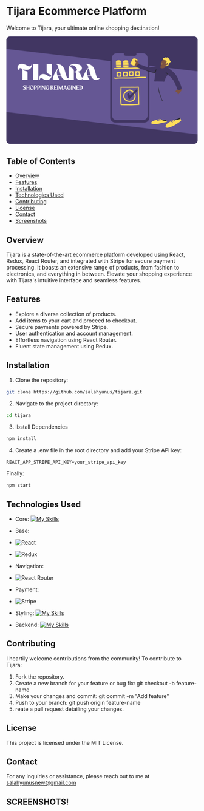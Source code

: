# Tijara Ecommerce Platform

Welcome to Tijara, your ultimate online shopping destination!

![Tijara Logo](public/ogi.png)

## Table of Contents

- [Overview](#overview)
- [Features](#features)
- [Installation](#installation)
- [Technologies Used](#technologies-used)
- [Contributing](#contributing)
- [License](#license)
- [Contact](#contact)
- [Screenshots](#screens)

## Overview

Tijara is a state-of-the-art ecommerce platform developed using React, Redux, React Router, and integrated with Stripe for secure payment processing. It boasts an extensive range of products, from fashion to electronics, and everything in between. Elevate your shopping experience with Tijara's intuitive interface and seamless features.

## Features

- Explore a diverse collection of products.
- Add items to your cart and proceed to checkout.
- Secure payments powered by Stripe.
- User authentication and account management.
- Effortless navigation using React Router.
- Fluent state management using Redux.

## Installation

1. Clone the repository:

```bash
git clone https://github.com/salahyunus/tijara.git
```

2. Navigate to the project directory:

```bash
cd tijara
```

3. Ibstall Dependencies

```bash
npm install
```

4. Create a .env file in the root directory and add your Stripe API key:

```dotenv
REACT_APP_STRIPE_API_KEY=your_stripe_api_key
```

Finally:

```bash
npm start
```

## Technologies Used

- Core:
  [![My Skills](https://skillicons.dev/icons?i=js,html,css)](https://skillicons.dev)
- Base:

- ![React](https://img.shields.io/badge/-React-blue?logo=react&logoColor=white&style=flat)
- ![Redux](https://img.shields.io/badge/-Redux-purple?logo=redux&logoColor=white&style=flat)
- Navigation:
- ![React Router](https://img.shields.io/badge/-React%20Router-orange?logo=react-router&logoColor=white&style=flat)
- Payment:
- ![Stripe](https://img.shields.io/badge/-Stripe-green?logo=stripe&logoColor=white&style=flat)
- Styling:
  [![My Skills](https://skillicons.dev/icons?i=materialui,styledcomponents,bootstrap)](https://skillicons.dev)
- Backend:
  [![My Skills](https://skillicons.dev/icons?i=firebase)](https://skillicons.dev)

## Contributing

I heartily welcome contributions from the community! To contribute to Tijara:

1. Fork the repository.
2. Create a new branch for your feature or bug fix: git checkout -b feature-name
3. Make your changes and commit: git commit -m "Add feature"
4. Push to your branch: git push origin feature-name
5. reate a pull request detailing your changes.

## License

This project is licensed under the MIT License.

## Contact

For any inquiries or assistance, please reach out to me at salahyunusnew@gmail.com

## SCREENSHOTS!
